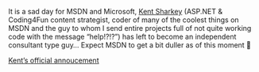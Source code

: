 It is a sad day for MSDN and Microsoft, <a href="http://www.acmebinary.com/blogs/kent" target="_blank" class="broken_link">Kent Sharkey</a> (ASP.NET & Coding4Fun content strategist, coder of many of the coolest things on MSDN and the guy to whom I send entire projects full of not quite working code with the message &#8220;help!?!?&#8221;) has left to become an independent consultant type guy&#8230; Expect MSDN to get a bit duller as of this moment 🙂

<a href="http://www.acmebinary.com/blogs/kent/archive/2005/11/09/350.aspx" target="_blank" class="broken_link">Kent&#8217;s official annoucement</a>